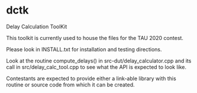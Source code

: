 # dctk
Delay Calculation ToolKit

This toolkit is currently used to house the files for the TAU 2020 contest.

Please look in INSTALL.txt for installation and testing directions.

Look at the routine compute_delays() in src-dut/delay_calculator.cpp
and its call in src/delay_calc_tool.cpp to see what the API is
expected to look like.

Contestants are expected to provide either a link-able library with
this routine or source code from which it can be created.

